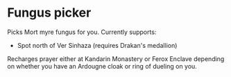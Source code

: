 # Fungus picker

Picks Mort myre fungus for you. Currently supports:

* Spot north of Ver Sinhaza (requires Drakan's medallion)

Recharges prayer either at Kandarin Monastery or Ferox Enclave depending on whether you have an Ardougne cloak or ring
of dueling on you.
